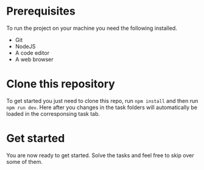 # Prerequisites

To run the project on your machine you need the following installed.

* Git
* NodeJS
* A code editor
* A web browser

# Clone this repository

To get started you just need to clone this repo, run `npm install` and then run `npm run dev`. Here after you changes in the task folders will automatically be loaded in the corresponsing task tab.

# Get started

You are now ready to get started. Solve the tasks and feel free to skip over some of them.
